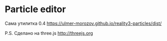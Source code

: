 # Particle editor

Сама утилитка 0.4
<https://ulmer-morozov.github.io/reality3-particles/dist/>

P.S. Сделано на three.js <http://threejs.org>
